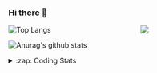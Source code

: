 ### Hi there 👋

<!--
**tao8687/tao8687** is a ✨ _special_ ✨ repository because its `README.md` (this file) appears on your GitHub profile.

Here are some ideas to get you started:

- 🔭 I’m currently working on ...
- 🌱 I’m currently learning ...
- 👯 I’m looking to collaborate on ...
- 🤔 I’m looking for help with ...
- 💬 Ask me about ...
- 📫 How to reach me: ...
- 😄 Pronouns: ...
- ⚡ Fun fact: ...
-->

<img align='right' src="https://media.giphy.com/media/M9gbBd9nbDrOTu1Mqx/giphy.gif" width="240">

  
![Top Langs](https://github-readme-stats.vercel.app/api/top-langs/?username=tao8687&layout=compact&title_color=23238E&text_color=A67D3D)

![Anurag's github stats](https://github-readme-stats.vercel.app/api?username=tao8687&show_icons=true&&text_color=A67D3D&title_color=23238E&show_icons=false&count_private=true&hide=stars)

<details>
  <summary>:zap: Coding Stats</summary>
  <br>
    
<!--START_SECTION:waka-->
![Code Time](http://img.shields.io/badge/Code%20Time-2%2C005%20hrs%2035%20mins-blue)

![Profile Views](http://img.shields.io/badge/Profile%20Views-0-blue)

**🐱 My GitHub Data** 

> 📦 1.5 MB Used in GitHub's Storage 
 > 
> 🏆 137 Contributions in the Year 2025
 > 
> 🚫 Not Opted to Hire
 > 
> 📜 63 Public Repositories 
 > 
> 🔑 24 Private Repositories 
 > 
**I'm an Early 🐤** 

```text
🌞 Morning                1739 commits        ██████████████████████░░░   89.09 % 
🌆 Daytime                90 commits          █░░░░░░░░░░░░░░░░░░░░░░░░   04.61 % 
🌃 Evening                119 commits         ██░░░░░░░░░░░░░░░░░░░░░░░   06.10 % 
🌙 Night                  4 commits           ░░░░░░░░░░░░░░░░░░░░░░░░░   00.20 % 
```
📅 **I'm Most Productive on Wednesday** 

```text
Monday                   280 commits         ████░░░░░░░░░░░░░░░░░░░░░   14.34 % 
Tuesday                  266 commits         ███░░░░░░░░░░░░░░░░░░░░░░   13.63 % 
Wednesday                337 commits         ████░░░░░░░░░░░░░░░░░░░░░   17.26 % 
Thursday                 261 commits         ███░░░░░░░░░░░░░░░░░░░░░░   13.37 % 
Friday                   277 commits         ████░░░░░░░░░░░░░░░░░░░░░   14.19 % 
Saturday                 270 commits         ███░░░░░░░░░░░░░░░░░░░░░░   13.83 % 
Sunday                   261 commits         ███░░░░░░░░░░░░░░░░░░░░░░   13.37 % 
```


📊 **This Week I Spent My Time On** 

```text
🕑︎ Time Zone: Asia/Shanghai

💬 Programming Languages: 
C                        3 hrs 57 mins       ████████░░░░░░░░░░░░░░░░░   32.51 % 
Makefile                 3 hrs 47 mins       ████████░░░░░░░░░░░░░░░░░   31.20 % 
Linker Script            1 hr 17 mins        ███░░░░░░░░░░░░░░░░░░░░░░   10.60 % 
Text                     36 mins             █░░░░░░░░░░░░░░░░░░░░░░░░   05.04 % 
C++                      30 mins             █░░░░░░░░░░░░░░░░░░░░░░░░   04.17 % 

🔥 Editors: 
Cursor                   10 hrs 5 mins       █████████████████████░░░░   82.81 % 
VS Code                  2 hrs 5 mins        ████░░░░░░░░░░░░░░░░░░░░░   17.19 % 

🐱‍💻 Projects: 
OpenCTR_H60V32_R20_1024_V5 hrs 23 mins       ███████████░░░░░░░░░░░░░░   44.33 % 
OpenCTR_H60V31_Basis_Demo3 hrs 49 mins       ████████░░░░░░░░░░░░░░░░░   31.47 % 
OpenCTR_H60V31_Basis_Demo1 hr 6 mins         ██░░░░░░░░░░░░░░░░░░░░░░░   09.12 % 
src                      30 mins             █░░░░░░░░░░░░░░░░░░░░░░░░   04.17 % 
MoneyPrinterTurbo        27 mins             █░░░░░░░░░░░░░░░░░░░░░░░░   03.78 % 

💻 Operating System: 
Linux                    12 hrs 10 mins      █████████████████████████   100.00 % 
```

**I Mostly Code in C++** 

```text
C++                      11 repos            ████████░░░░░░░░░░░░░░░░░   33.33 % 
Python                   8 repos             ██████░░░░░░░░░░░░░░░░░░░   24.24 % 
JavaScript               2 repos             ██░░░░░░░░░░░░░░░░░░░░░░░   06.06 % 
Batchfile                1 repo              █░░░░░░░░░░░░░░░░░░░░░░░░   03.03 % 
HTML                     1 repo              █░░░░░░░░░░░░░░░░░░░░░░░░   03.03 % 
```



**Timeline**

![Lines of Code chart](https://raw.githubusercontent.com/tao8687/tao8687/master/assets/bar_graph.png)


 Last Updated on 16/05/2025 01:55:30 UTC
<!--END_SECTION:waka-->
</details>
